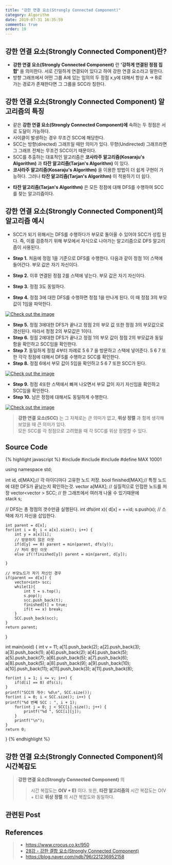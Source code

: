 ```yaml
---
title: "강한 연결 요소(Strongly Connected Component)"
category: Algorithm
date: 2019-07-31 16:35:59
comments: true
order: 19
---
```


## 강한 연결 요소(Strongly Connected Component)란?
* __강한 연결 요소(Strongly Connected Component)__ 란 __'강하게 연결된 정점 집합'__ 을 의미한다. 서로 긴밀하게 연결되어 있다고 하여 강한 연결 요소라고 말한다.
* 방향 그래프에서 어떤 그룹 A에 있는 임의의 두 정점 x,y에 대해서 항상 A -> B로 가는 경로가 존재한다면 그 그룹을 SCC라 칭한다.




## 강한 연결 요소(Strongly Connected Component) 알고리즘의 특징
* 같은 __강한 연결 요소(Strongly Connected Component)에__ 속하는 두 정점은 서로 도달이 가능하다.
* 사이클이 발생하는 경우 무조건 SCC에 해당한다.
* SCC는 방향(directed) 그래프일 때만 의미가 있다. 무향(Undirected) 그래프라면 그 그래프 전체는 무조건 SCC이기 때문이다.
* SCC를 추출하는 대표적인 알고리즘은 __코사라주 알고리즘(Kosaraju's Algorithm)__ 과 __타잔 알고리즘(Tarjan's Algorithm)__ 이 있다.
*  __코사라주 알고리즘(Kosaraju's Algorithm)__ 을 이용한 방법이 더 쉽게 구현이 가능하다. 그러나 __타잔 알고리즘(Tarjan's Algorithm)__ 이 적용하기 더 쉽다.
  + __타잔 알고리즘(Tarjan's Algorithm)__ 은 모든 정점에 대해 DFS를 수행하여 SCC를 찾는 알고리즘이다.


## 강한 연결 요소(Strongly Connected Component)의 알고리즘 예시
* SCC가 되기 위해서는 DFS를 수행하다가 부모로 돌아올 수 있어야 SCC가 성립 된다. 즉, 이를 검증하기 위해 부모에서 자식으로 나아가는 알고리즘으로 DFS 알고리즘이 사용된다.

* __Step 1.__ 처음에 정점 1을 기준으로 DFS를 수행한다. 다음과 같이 정점 1이 스택에 들어간다. 부모 값은 자기 자신이다.
* __Step 2.__ 이후 연결된 정점 2를 스택에 넣는다. 부모 값은 자기 자신이다.
* __Step 3.__ 정점 3도 동일하다.
* __Step 4.__ 정점 3에 대한 DFS를 수행하면 정점 1을 만나게 된다. 이 때 정점 3의 부모 값이 1임을 파악한다.

<a href="{{ site.baseurl }}{{ site.algorithm_img }}/scc_1.JPG" data-lightbox="falcon9-large" data-title="Check out the image">
  <img src="{{ site.baseurl }}{{ site.algorithm_img }}/scc_1.JPG" title="Check out the image">
</a>

* __Step 5.__ 정점 3에대한 DFS가 끝나고 정점 2의 부모 값 또한 정점 3의 부모값으로 갱신된다. 따라서 정점 2의 부모값은 1이다.
* __Step 6.__ 정점 2에대한 DFS가 끝나고 정점 1의 부모 값이 정점 2의 부모값과 동일 함을 확인하고 SCC임을 확인한다.
* __Step 7.__ 동일하게 정점 4부터 차례로 5 6 7 을 방문하고 스택에 넣어준다. 5 6 7 또한 각각 정점에 대해서 DFS를 수행하고 SCC를 확인한다.
* __Step 8.__ 정점 6에서 부모 값이 5임을 확인하고 5 6 7 또한 SCC가 된다. 

<a href="{{ site.baseurl }}{{ site.algorithm_img }}/scc_2.JPG" data-lightbox="falcon9-large" data-title="Check out the image">
  <img src="{{ site.baseurl }}{{ site.algorithm_img }}/scc_2.JPG" title="Check out the image">
</a>

* __Step 9.__ 정점 4또한 스택에서 빠져 나오면서 부모 값이 자기 자신임을 확인하고 SCC임을 확인한다.
* __Step 10.__ 남은 정점에 대해서도 동일하게 수행한다.

<a href="{{ site.baseurl }}{{ site.algorithm_img }}/scc_3.JPG" data-lightbox="falcon9-large" data-title="Check out the image">
  <img src="{{ site.baseurl }}{{ site.algorithm_img }}/scc_3.JPG" title="Check out the image">
</a>


> __강한 연결 요소(SCC)__ 는 그 자체로는 큰 의미가 없고, __위상 정렬__ 과 함께 생각해 보았을 때 큰 의미가 있다.<br>
> 모든 SCC를 각 정점으로 고려했을 때 각 SCC를 위상 정렬할 수 있다.


## Source Code

{% highlight javascript %}
#include <iostream>
#include <vector>
#include <stack>
#define MAX 10001

using namespace std;

int id, d[MAX];// 각 아이디마다 고유한 노드 저장. 
bool finished[MAX];// 특정 노드에 대한 DFS가 끝났는지 확인하는것. 
vector<int> a[MAX]; // 실질적으로 인접한 노드를 저장 
vector<vector<int> > SCC; // 한 그래프에서 여러개 나올 수 있기때문에  
stack<int> s;

// DFS는 총 정점의 갯수만큼 실행된다.
int dfs(int x){
	d[x] = ++id;
	s.push(x); // 스택에 자기 자신을 삽입한다.
	
	int parent = d[x];
	for(int i = 0; i < a[x].size(); i++) {
		int y = a[x][i];
		// 방문하지 않은 이웃 
		if(d[y] == 0) parent = min(parent, dfs(y));
		// 처리 중인 이웃 
		else if(!finished[y]) parent = min(parent, d[y]);
		
	}
	
	// 부모노드가 자기 자신인 경우
	if(parent == d[x]) {
		vector<int> scc;
		while(1){
			int t = s.top();
			s.pop();
			scc.push_back(t);
			finished[t] = true;
			if(t == x) break;
		}
		SCC.push_back(scc);
	} 
	return parent;
} 

int main(void) {
	int v = 11;
	a[1].push_back(2);
	a[2].push_back(3);
	a[3].push_back(1);
	a[4].push_back(2);
	a[4].push_back(5);
	a[5].push_back(7);
	a[6].push_back(5);
	a[7].push_back(6);
	a[8].push_back(5);
	a[8].push_back(9);
	a[9].push_back(10);
	a[10].push_back(11);
	a[11].push_back(3);
	a[11].push_back(8);
	
	for(int i = 1; i <= v; i++) {
		if(d[i] == 0) dfs(i);
	}
	printf("SCC의 개수: %d\n", SCC.size());
	for(int i = 0; i < SCC.size(); i++) {
	printf("%d 번째 SCC : ", i + 1);
		for(int j = 0; j < SCC[i].size(); j++) {
			printf("%d ", SCC[i][j]);
		}
		printf("\n");
	}
	return 0;
}
{% endhighlight %}





## 강한 연결 요소(Strongly Connected Component)의 시간복잡도
> __강한 연결 요소(Strongly Connected Component)__ 의
>> 시간 복잡도는 __O(V + E)__ 이다.
> 또한, __타잔 알고리즘의__ 시간 복잡도는 O(V + E)로 __위상 정렬__ 의 시간 복잡도와 동일하다.





## 관련된 Post





## References
> * <a href="https://www.crocus.co.kr/950">https://www.crocus.co.kr/950<a>
> * <a href="https://www.youtube.com/watch?v=H_Cg3-rv7RU&list=PLRx0vPvlEmdDHxCvAQS1_6XV4deOwfVrz&index=28">28강 - 강한 결합 요소(Strongly Connected Component)<a>
> * <a href="https://blog.naver.com/ndb796/221236952158">https://blog.naver.com/ndb796/221236952158<a>